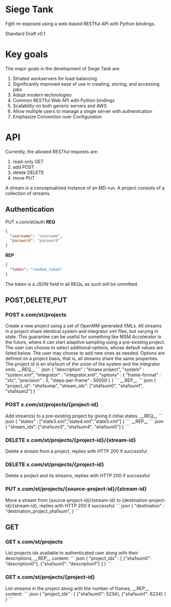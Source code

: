 <h1> Siege Tank </h1>

F@h re-exposed using a web-based RESTful API with Python bindings.

Standard Draft v0.1 

<h1> Key goals </h1>

The major goals in the development of Siege Tank are:

1. Striated workservers for load-balancing
2. Significantly improved ease of use in creating, storing, and accessing jobs
3. Adopt modern technologies
4. Common RESTful Web API with Python bindings
5. Scalability on both generic servers and AWS
6. Allow multiple users to manage a single server with authentication
7. Emphasize Convention over Configuration

<h1> API </h1>

Currently, the allowed RESTful requests are: 

1. read-only GET  
2. add POST  
3. delete DELETE  
4. move PUT

A stream is a conceptualized instance of an MD-run. A project consists of a collection of streams.

<h2> Authentication </h2>

PUT x.com/st/auth
__REQ__
``` json
{
  "username": "username",
  "password": "password"
}
```
__REP__
``` json
{
  "token": "random_token"
}
```
The token is a JSON field in all REQs, as such will be ommitted.

<h2> POST,DELETE,PUT </h2>
<h3> POST x.com/st/projects </h3>  
Create a new project using a set of OpenMM generated XMLs. All streams in a project share identical system and integrator xml files, but varying in state. This guarantee can be useful for something like MSM Accelerator in the future, where it can start adaptive sampling using a pre-existing project. The user can choose to select additional options, whose default values are listed below. The user may choose to add new ones as needed. Options are defined on a project basis, that is, all streams share the same properties. The project id is an sha1sum of the union of the system and the integrator xmls.  
__REQ__
``` json
{
  "description" : "kinase project",
  "system" : "system.xml",
  "integrator" : "integrator.xml",
  "options" : {
    "frame-format" : "xtc",
    "precision" : 3,
    "steps-per-frame" : 50000
  }
}
```
__REP__
``` json
{
  "project_id": "sha1sump",
  "stream_ids": ["sha1sum0", "sha1sum1", "sha1sum2"]
}
```
<h3> POST x.com/st/projects/{project-id} </h3>
Add stream(s) to a pre-existing project by giving it initial states.
__REQ__
``` json
{
  "states" : ["state3.xml","state4.xml","state5.xml"]
}
```
__REP__
``` json
{
  "stream_ids": ["sha1sum3", "sha1sum4", "sha1sum5"]
}
```
<h3> DELETE x.com/st/projects/{project-id}/{stream-id} </h3>
Delete a stream from a project, replies with HTTP 200 if successful
<h3> DELETE x.com/st/projects/{project-id} </h3>
Delete a project and its streams, replies with HTTP 200 if successful
<h3> PUT x.com/st/projects/{source-project-id}/{stream-id} </h3>
Move a stream from {source-project-id}/{stream-id} to {destination-project-id}/{stream-id}, replies with HTTP 200 if successful
``` json
{
  "destination" : "destination_project_sha1sum",
}
```
<h2> GET </h2>
<h3> GET x.com/st/projects </h3>
List projects ids available to authenticated user along with their descriptions, __REP__ content:
``` json
{
  "project_ids" : [ 
                     {"sha1sum0": "description0"},
                     {"sha1sum1": "description1"}
                  ]
}
```
<h3> GET x.com/st/projects/{project-id} </h3>
List streams in the project along with the number of frames, __REP__ content:
``` json
{
  "project_ids" : [ 
                     {"sha1sum0": 5234},
                     {"sha1sum1": 6234}
                  ]
}
```
